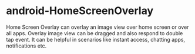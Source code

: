 # android-HomeScreenOverlay
Home Screen Overlay can overlay an image view over home screen or over all apps. Overlay image view can be dragged and also respond to double tap event. It can be helpful in scenarios like instant access, chatting apps, notifications etc.
